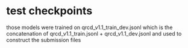 # test checkpoints
those models were trained on qrcd_v1.1_train_dev.jsonl
which is the concatenation of  qrcd_v1.1_train.jsonl + qrcd_v1.1_dev.jsonl
and used to construct the submission files